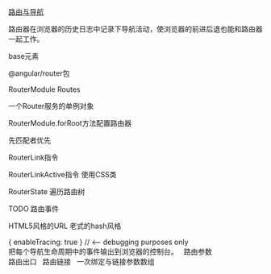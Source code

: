 [路由与导航](https://angular.cn/docs/ts/latest/guide/router.html#!#asynchronous-routing)

路由器在浏览器的历史日志中记录下导航活动，使浏览器的前进后退也能和路由器一起工作。  

base元素  

@angular/router包  

RouterModule Routes  

一个Router服务的单例对象  

RouterModule.forRoot方法配置路由器  

先匹配者优先  

RouterLink指令  

RouterLinkActive指令 使用CSS类  

RouterState  遍历路由树  

TODO 路由事件  

HTML5风格的URL 老式的hash风格  

{ enableTracing: true } // <-- debugging purposes only  
把每个导航生命周期中的事件输出到浏览器的控制台。  
路由参数  
路由出口  
路由链接  
一次绑定与链接参数数组













